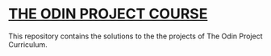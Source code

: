 # [THE ODIN PROJECT COURSE](http://www.theodinproject.com/home)

This repository contains the solutions to the the projects of The Odin Project Curriculum.

